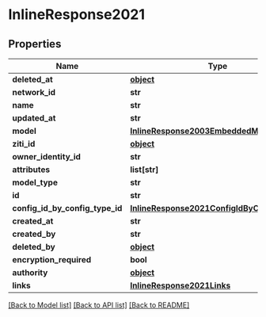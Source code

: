 # InlineResponse2021

## Properties
Name | Type | Description | Notes
------------ | ------------- | ------------- | -------------
**deleted_at** | [**object**](.md) |  | 
**network_id** | **str** |  | 
**name** | **str** |  | 
**updated_at** | **str** |  | 
**model** | [**InlineResponse2003EmbeddedModel**](InlineResponse2003EmbeddedModel.md) |  | 
**ziti_id** | [**object**](.md) |  | 
**owner_identity_id** | **str** |  | 
**attributes** | **list[str]** |  | 
**model_type** | **str** |  | 
**id** | **str** |  | 
**config_id_by_config_type_id** | [**InlineResponse2021ConfigIdByConfigTypeId**](InlineResponse2021ConfigIdByConfigTypeId.md) |  | 
**created_at** | **str** |  | 
**created_by** | **str** |  | 
**deleted_by** | [**object**](.md) |  | 
**encryption_required** | **bool** |  | 
**authority** | [**object**](.md) |  | 
**links** | [**InlineResponse2021Links**](InlineResponse2021Links.md) |  | 

[[Back to Model list]](../README.md#documentation-for-models) [[Back to API list]](../README.md#documentation-for-api-endpoints) [[Back to README]](../README.md)


